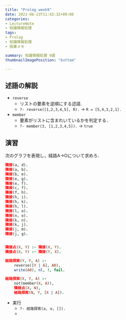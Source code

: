 ```yaml
---
title: "Prolog week9"
date: 2021-06-23T11:43:32+09:00
categories:
- LectureNote
- 知識情報処理
tags:
- Prolog
- 知識情報処理
- 授業メモ

summary: 知識情報処理 9週
thumbnailImagePosition: "buttom"

---
```



## 述語の解説
- `reverse`
	- リストの要素を逆順にする述語.
	- `?- reverse([1,2,3,4,5], R).` -> `R = [5,4,3,2,1].`
- `member`
	- 要素がリストに含まれいているかを判定する．
	- `?- member(3, [1,2,3,4,5]).` -> `true`

## 演習
次のグラフを表現し，経路A->Oについて求めろ．
``` prolog
隣接(a, d).
隣接(a, b).
隣接(b, e).
隣接(e, g).
隣接(e, f).
隣接(c, f).
隣接(f, h).
隣接(h, i).
隣接(h, k).
隣接(h, l).
隣接(l, o).
隣接(n, o).
隣接(k, n).
隣接(k, j).
隣接(j, m).
隣接(j, g).


隣接点(X, Y) :- 隣接(X, Y).
隣接点(X, Y) :- 隣接(Y, X).

経路探索(Y, Y, A) :- 
	reverse([Y | A], A0),
	write(A0), nl, !, fail.

経路探索(X, Y, A) :-
	not(member(X, A)),
	隣接点(X, N),
	経路探索(N, Y, [X | A]).
```
- 実行
	- `?- 経路探索(a, o, []).` 
	- 
	

